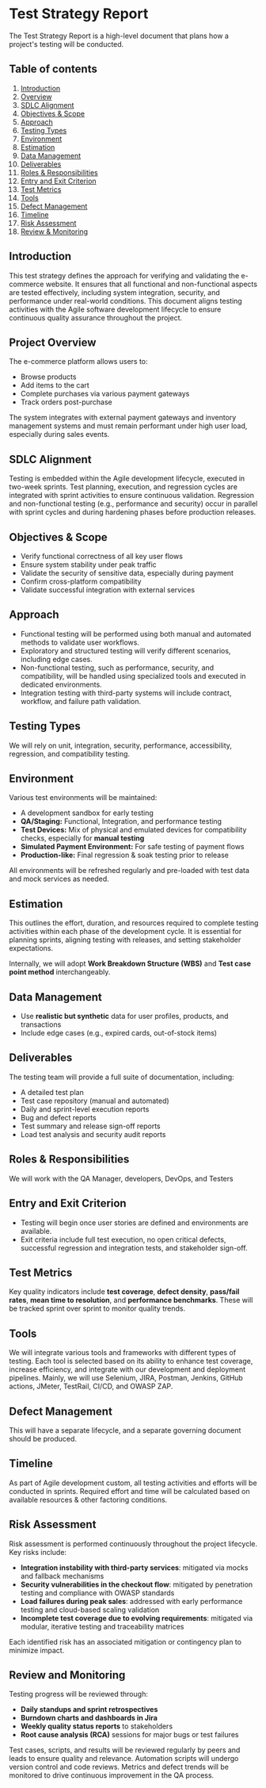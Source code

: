 # Test Strategy Report

The Test Strategy Report is a high-level document that plans how a project's testing will be conducted.

## Table of contents
1. [Introduction](#introduction)
2. [Overview](#project-overview)
3. [SDLC Alignment](#sdlc-alignment)
4. [Objectives & Scope](#objectives--scope)
5. [Approach](#approach)
6. [Testing Types](#testing-types)
7. [Environment](#environment)
8. [Estimation](#estimation)
9. [Data Management](#data-management)
10. [Deliverables](#deliverables)
11. [Roles & Responsibilities](#roles--responsibilities)
12. [Entry and Exit Criterion](#entry-and-exit-criterion)
13. [Test Metrics](#test-metrics)
14. [Tools](#tools)
15. [Defect Management](#defect-management)
16. [Timeline](#timeline)
17. [Risk Assessment](#risk-assessment)
18. [Review & Monitoring](#review-and-monitoring)

## **Introduction**

This test strategy defines the approach for verifying and validating the e-commerce website. It ensures that all functional and non-functional aspects are tested effectively, including system integration, security, and performance under real-world conditions. This document aligns testing activities with the Agile software development lifecycle to ensure continuous quality assurance throughout the project.

## Project Overview

The e-commerce platform allows users to:

- Browse products
- Add items to the cart
- Complete purchases via various payment gateways
- Track orders post-purchase

The system integrates with external payment gateways and inventory management systems and must remain performant under high user load, especially during sales events.

## SDLC Alignment

Testing is embedded within the Agile development lifecycle, executed in two-week sprints. Test planning, execution, and regression cycles are integrated with sprint activities to ensure continuous validation. Regression and non-functional testing (e.g., performance and security) occur in parallel with sprint cycles and during hardening phases before production releases.

## Objectives & Scope

- Verify functional correctness of all key user flows
- Ensure system stability under peak traffic
- Validate the security of sensitive data, especially during payment
- Confirm cross-platform compatibility
- Validate successful integration with external services

## Approach

- Functional testing will be performed using both manual and automated methods to validate user workflows.
- Exploratory and structured testing will verify different scenarios, including edge cases.
- Non-functional testing, such as performance, security, and compatibility, will be handled using specialized tools and executed in dedicated environments.
- Integration testing with third-party systems will include contract, workflow, and failure path validation.

## Testing Types

We will rely on unit, integration, security, performance, accessibility, regression, and compatibility testing.

## Environment

Various test environments will be maintained:

- A development sandbox for early testing
- **QA/Staging:** Functional, Integration, and performance testing
- **Test Devices:** Mix of physical and emulated devices for compatibility checks, especially for **manual testing**
- **Simulated Payment Environment:** For safe testing of payment flows
- **Production-like:** Final regression & soak testing prior to release

All environments will be refreshed regularly and pre-loaded with test data and mock services as needed.

## Estimation

This outlines the effort, duration, and resources required to complete testing activities within each phase of the development cycle. It is essential for planning sprints, aligning testing with releases, and setting stakeholder expectations.

Internally, we will adopt **Work Breakdown Structure (WBS)** and **Test case point method** interchangeably.

## Data Management

- Use **realistic but synthetic** data for user profiles, products, and transactions
- Include edge cases (e.g., expired cards, out-of-stock items)

## **Deliverables**

The testing team will provide a full suite of documentation, including:

- A detailed test plan
- Test case repository (manual and automated)
- Daily and sprint-level execution reports
- Bug and defect reports
- Test summary and release sign-off reports
- Load test analysis and security audit reports

## Roles & Responsibilities

We will work with the QA Manager, developers, DevOps, and Testers

## Entry and Exit Criterion

- Testing will begin once user stories are defined and environments are available.
- Exit criteria include full test execution, no open critical defects, successful regression and integration tests, and stakeholder sign-off.

## Test Metrics

Key quality indicators include **test coverage**, **defect density**, **pass/fail rates**, **mean time to resolution**, and **performance benchmarks**. 
These will be tracked sprint over sprint to monitor quality trends.

## Tools

We will integrate various tools and frameworks with different types of testing. 
Each tool is selected based on its ability to enhance test coverage, increase efficiency, and integrate with our development and deployment pipelines.
Mainly, we will use Selenium, JIRA, Postman, Jenkins, GitHub actions, JMeter, TestRail, CI/CD, and OWASP ZAP.

## Defect Management

This will have a separate lifecycle, and a separate governing document should be produced.

## Timeline

As part of Agile development custom, all testing activities and efforts will be conducted in sprints. Required effort and time will be calculated based on available resources & other factoring conditions.

## Risk Assessment

Risk assessment is performed continuously throughout the project lifecycle. Key risks include:

- **Integration instability with third-party services**: mitigated via mocks and fallback mechanisms
- **Security vulnerabilities in the checkout flow**: mitigated by penetration testing and compliance with OWASP standards
- **Load failures during peak sales**: addressed with early performance testing and cloud-based scaling validation
- **Incomplete test coverage due to evolving requirements**: mitigated via modular, iterative testing and traceability matrices

Each identified risk has an associated mitigation or contingency plan to minimize impact.

## Review and Monitoring

Testing progress will be reviewed through:

- **Daily standups and sprint retrospectives**
- **Burndown charts and dashboards in Jira**
- **Weekly quality status reports** to stakeholders
- **Root cause analysis (RCA)** sessions for major bugs or test failures

Test cases, scripts, and results will be reviewed regularly by peers and leads to ensure quality and relevance. Automation scripts will undergo version control and code reviews. Metrics and defect trends will be monitored to drive continuous improvement in the QA process.

